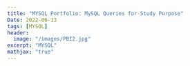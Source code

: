 ```yaml
---
title: "MYSQL Portfolio: MySQL Queries for Study Purpose"
Date: 2022-06-13
tags: [MYSQL]
header:
  image: "/images/PBI2.jpg"
excerpt: "MYSQL"
mathjax: "true"
---
```

